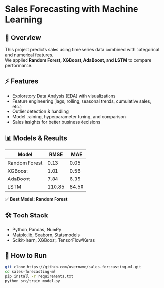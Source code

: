 # Sales Forecasting with Machine Learning

## 📌 Overview
This project predicts sales using time series data combined with categorical and numerical features.  
We applied **Random Forest, XGBoost, AdaBoost, and LSTM** to compare performance.

## ⚡ Features
- Exploratory Data Analysis (EDA) with visualizations
- Feature engineering (lags, rolling, seasonal trends, cumulative sales, etc.)
- Outlier detection & handling
- Model training, hyperparameter tuning, and comparison
- Sales insights for better business decisions

## 📊 Models & Results
| Model         | RMSE   | MAE   |
|---------------|--------|-------|
| Random Forest | 0.13   | 0.05  |
| XGBoost       | 1.01   | 0.56  |
| AdaBoost      | 7.84   | 6.35  |
| LSTM          | 110.85 | 84.50 |

✅ **Best Model: Random Forest**

## 🛠️ Tech Stack
- Python, Pandas, NumPy
- Matplotlib, Seaborn, Statsmodels
- Scikit-learn, XGBoost, TensorFlow/Keras

## 🚀 How to Run
```bash
git clone https://github.com/username/sales-forecasting-ml.git
cd sales-forecasting-ml
pip install -r requirements.txt
python src/train_model.py
